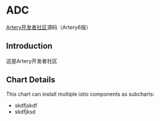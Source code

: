 # ADC
[Artery开发者社区](http://artery.thunisoft.com)源码（Artery6版）

## Introduction

这是Artery开发者社区

## Chart Details

This chart can install multiple istio components as subcharts:
- skdfjskdf
- skdfjksd